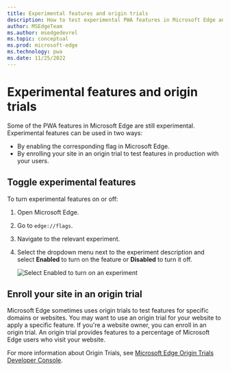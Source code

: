 ```yaml
---
title: Experimental features and origin trials
description: How to test experimental PWA features in Microsoft Edge and enroll your site in origin trials to use these features in production with your users.
author: MSEdgeTeam
ms.author: msedgedevrel
ms.topic: conceptual
ms.prod: microsoft-edge
ms.technology: pwa
ms.date: 11/25/2022
---
```

# Experimental features and origin trials

Some of the PWA features in Microsoft Edge are still experimental. Experimental features can be used in two ways:

*   By enabling the corresponding flag in Microsoft Edge.
*   By enrolling your site in an origin trial to test features in production with your users.


<!-- ====================================================================== -->
## Toggle experimental features

To turn experimental features on or off:

1.  Open Microsoft Edge.
1.  Go to `edge://flags`.
1.  Navigate to the relevant experiment.
1.  Select the dropdown menu next to the experiment description and select **Enabled** to turn on the feature or **Disabled** to turn it off.

    ![Select Enabled to turn on an experiment](../media/turn-on-experimental-flag.png)


<!-- ====================================================================== -->
## Enroll your site in an origin trial

Microsoft Edge sometimes uses origin trials to test features for specific domains or websites. You may want to use an origin trial for your website to apply a specific feature. If you're a website owner, you can enroll in an origin trial. An origin trial provides features to a percentage of Microsoft Edge users who visit your website.

For more information about Origin Trials, see [Microsoft Edge Origin Trials Developer Console](https://developer.microsoft.com/microsoft-edge/origin-trials).
